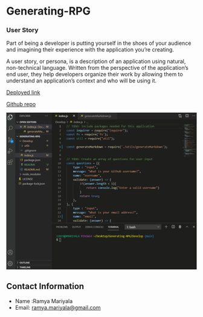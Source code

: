 # Generating-RPG

### User Story

Part of being a developer is putting yourself in the shoes of 
your audience and imagining their experience with the application 
you’re creating. 

A user story, or persona, is a description of an application using 
natural, non-technical language. Written from the perspective of the 
application’s end user, they help developers organize their work by 
allowing them to understand an application’s context and who will be 
using it.



[Deployed link](https://ramyamariyala.github.io/Generating-RPG/)

[Github repo](https://github.com/Ramyamariyala/Generating-RPG.git)

![GIF](video\README.gif)

## Contact Information
 * Name :Ramya Mariyala
 * Email: ramya.mariyala@gmail.com
